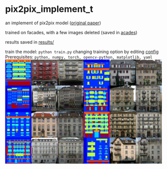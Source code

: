 # pix2pix_implement_t
an implement of pix2pix model ([original paper](https://arxiv.org/abs/1611.07004))

trained on facades, with a few images deleted (saved in [acades](datasets/acades))

results saved in [results/](results/)

train the model: ```python train.py```
changing training option by editing [config](config/facades_train_config.yaml)
Prerequisites: ```python, numpy, torch, opencv-python, matplotlib, yaml```
![](demo/demo.jpg)

